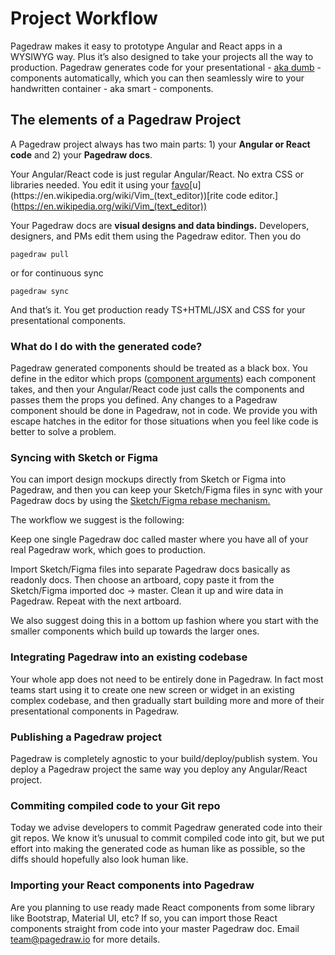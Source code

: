 # Project Workflow

Pagedraw makes it easy to prototype Angular and React apps in a WYSIWYG way. Plus it’s also designed to take your projects all the way to production. 
Pagedraw generates code for your presentational - [aka dumb](https://medium.com/@thejasonfile/dumb-components-and-smart-components-e7b33a698d43) - components automatically, which you can then seamlessly wire to your handwritten container - aka smart - components.

## The elements of a Pagedraw Project

A Pagedraw project always has two main parts: 1) your **Angular or React code** and 2) your **Pagedraw docs**. 

Your Angular/React code is just regular Angular/React. No extra CSS or libraries needed. You edit it using your [favo](https://en.wikipedia.org/wiki/Vim_(text_editor))[u](https://en.wikipedia.org/wiki/Vim_(text_editor))[rite code editor.](https://en.wikipedia.org/wiki/Vim_(text_editor))

Your Pagedraw docs are **visual designs and data bindings.** Developers, designers, and PMs edit them using the Pagedraw editor. Then you do


    pagedraw pull

or for continuous sync

    pagedraw sync

And that’s it. You get production ready TS+HTML/JSX and CSS for your presentational components.

### What do I do with the generated code?
Pagedraw generated components should be treated as a black box. You define in the editor which props ([component arguments](/components/)) each component takes, and then your Angular/React code just calls the components and passes them the props you defined. 
Any changes to a Pagedraw component should be done in Pagedraw, not in code. We provide you with escape hatches in the editor for those situations when you feel like code is better to solve a problem. 

### Syncing with Sketch or Figma
You can import design mockups directly from Sketch or Figma into Pagedraw, and then you can keep your Sketch/Figma files in sync with your Pagedraw docs by using the [Sketch/Figma rebase mechanism.](/sketch/)

The workflow we suggest is the following:

Keep one single Pagedraw doc called master where you have all of your real Pagedraw work, which goes to production.

Import Sketch/Figma files into separate Pagedraw docs basically as readonly docs. Then choose an artboard, copy paste it from the Sketch/Figma imported doc -> master. Clean it up and wire data in Pagedraw. Repeat with the next artboard.

We also suggest doing this in a bottom up fashion where you start with the smaller components which build up towards the larger ones.

### Integrating Pagedraw into an existing codebase
Your whole app does not need to be entirely done in Pagedraw. In fact most teams start using it to create one new screen or widget in an existing complex codebase, and then gradually start building more and more of their presentational components in Pagedraw.

### Publishing a Pagedraw project
Pagedraw is completely agnostic to your build/deploy/publish system. You deploy a Pagedraw project the same way you deploy any Angular/React project.

### Commiting compiled code to your Git repo
Today we advise developers to commit Pagedraw generated code into their git repos. We know it’s unusual to commit compiled code into git, but we put effort into making the generated code as human like as possible, so the diffs should hopefully also look human like.

### Importing your React components into Pagedraw
Are you planning to use ready made React components from some library like Bootstrap, Material UI, etc? If so, you can import those React components straight from code into your master Pagedraw doc. Email team@pagedraw.io for more details.

